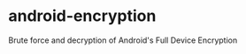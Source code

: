 android-encryption
==================

Brute force and decryption of Android's Full Device Encryption
